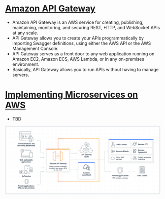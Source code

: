 
# [Amazon API Gateway](https://docs.aws.amazon.com/apigateway/latest/developerguide/welcome.html)
- Amazon API Gateway is an AWS service for creating, publishing, maintaining, monitoring, and securing REST, HTTP, and WebSocket APIs at any scale.
- API Gateway allows you to create your APIs programmatically by importing Swagger definitions, using either the AWS API or the AWS Management Console. 
- API Gateway serves as a front door to any web application running on Amazon EC2, Amazon ECS, AWS Lambda, or in any on-premises environment. 
- Basically, API Gateway allows you to run APIs without having to manage servers.

# [Implementing Microservices on AWS](https://docs.aws.amazon.com/whitepapers/latest/microservices-on-aws/microservices-on-aws.html)
- TBD

![img.png](assests/api_gateway_img.png)